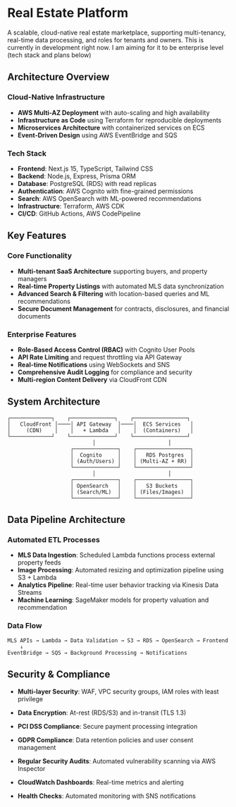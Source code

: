 # Real Estate Platform

A scalable, cloud-native real estate marketplace, supporting multi-tenancy, real-time data processing, and roles for tenants and owners.
This is currently in development right now. I am aiming for it to be enterprise level (tech stack and plans below)

## Architecture Overview

### Cloud-Native Infrastructure
- **AWS Multi-AZ Deployment** with auto-scaling and high availability
- **Infrastructure as Code** using Terraform for reproducible deployments
- **Microservices Architecture** with containerized services on ECS
- **Event-Driven Design** using AWS EventBridge and SQS

### Tech Stack
- **Frontend**: Next.js 15, TypeScript, Tailwind CSS
- **Backend**: Node.js, Express, Prisma ORM
- **Database**: PostgreSQL (RDS) with read replicas
- **Authentication**: AWS Cognito with fine-grained permissions
- **Search**: AWS OpenSearch with ML-powered recommendations
- **Infrastructure**: Terraform, AWS CDK
- **CI/CD**: GitHub Actions, AWS CodePipeline

## Key Features

### Core Functionality
- **Multi-tenant SaaS Architecture** supporting buyers, and property managers
- **Real-time Property Listings** with automated MLS data synchronization
- **Advanced Search & Filtering** with location-based queries and ML recommendations
- **Secure Document Management** for contracts, disclosures, and financial documents

### Enterprise Features
- **Role-Based Access Control (RBAC)** with Cognito User Pools
- **API Rate Limiting** and request throttling via API Gateway
- **Real-time Notifications** using WebSockets and SNS
- **Comprehensive Audit Logging** for compliance and security
- **Multi-region Content Delivery** via CloudFront CDN

## System Architecture

```
┌─────────────┐    ┌──────────────┐    ┌─────────────────┐
│   CloudFront │────│ API Gateway  │────│  ECS Services   │
│     (CDN)    │    │   + Lambda   │    │  (Containers)   │
└─────────────┘    └──────────────┘    └─────────────────┘
                           │                       │
                    ┌──────────────┐    ┌─────────────────┐
                    │  Cognito     │    │   RDS Postgres  │
                    │ (Auth/Users) │    │ (Multi-AZ + RR) │
                    └──────────────┘    └─────────────────┘
                           │                       │
                    ┌──────────────┐    ┌─────────────────┐
                    │ OpenSearch   │    │   S3 Buckets    │
                    │ (Search/ML)  │    │ (Files/Images)  │
                    └──────────────┘    └─────────────────┘
```

## Data Pipeline Architecture

### Automated ETL Processes
- **MLS Data Ingestion**: Scheduled Lambda functions process external property feeds
- **Image Processing**: Automated resizing and optimization pipeline using S3 + Lambda
- **Analytics Pipeline**: Real-time user behavior tracking via Kinesis Data Streams
- **Machine Learning**: SageMaker models for property valuation and recommendation

### Data Flow
```
MLS APIs → Lambda → Data Validation → S3 → RDS → OpenSearch → Frontend
    ↓
EventBridge → SQS → Background Processing → Notifications
```

## Security & Compliance

- **Multi-layer Security**: WAF, VPC security groups, IAM roles with least privilege
- **Data Encryption**: At-rest (RDS/S3) and in-transit (TLS 1.3)
- **PCI DSS Compliance**: Secure payment processing integration
- **GDPR Compliance**: Data retention policies and user consent management
- **Regular Security Audits**: Automated vulnerability scanning via AWS Inspector


- **CloudWatch Dashboards**: Real-time metrics and alerting
- **Health Checks**: Automated monitoring with SNS notifications

